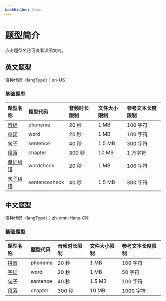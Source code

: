 ```yaml
---
bookHidden: true
---
```


# 题型简介

点击题型名称可查看详细文档。

## 英文题型

语种代码（langType）：en-US

### 基础题型

| 题型名称                                                                         | 题型代码           | 音频时长限制        | 文件大小限制        | 参考文本长度限制          |
|:-----------------------------------------------------------------------------|:---------------|:--------------|:--------------|:------------------|
| <a href="#/help?url=mode/en-basic/phoneme.md" target="_blank">音标</a>         | phoneme        | 20 秒          | 1 MB          | 100 字符            |
| <a href="#/help?url=mode/en-basic/word.md" target="_blank">单词</a>            | word           | 20 秒          | 1 MB          | 100 字符            |
| <a href="#/help?url=mode/en-basic/sentence.md" target="_blank">句子</a>        | sentence       | 40 秒          | 1.5 MB        | 300 字符            |
| <a href="#/help?url=mode/en-basic/chapter.md" target="_blank">段落</a>         | chapter        | 300 秒         | 10 MB         | 1 万字符             |
| <a href="#/help?url=mode/en-basic/wordcheck.md" target="_blank">单词纠错</a>     | wordcheck      | 20 秒          | 1 MB          | 100 字符            |
| <a href="#/help?url=mode/en-basic/sentencecheck.md" target="_blank">句子纠错</a> | sentencecheck  | 40 秒          | 1.5 MB        | 300 字符            |

## 中文题型

语种代码（langType）：zh-cmn-Hans-CN

### 基础题型

| 题型名称                                                                  | 题型代码      | 音频时长限制        | 文件大小限制        | 参考文本长度限制          |
|:----------------------------------------------------------------------|:----------|:--------------|:--------------|:------------------|
| <a href="#/help?url=mode/zh-basic/phoneme.md" target="_blank">拼音</a>  | phoneme   | 20 秒          | 1 MB          | 100 字符            |
| <a href="#/help?url=mode/zh-basic/word.md" target="_blank">字词</a>     | word      | 20 秒          | 1 MB          | 50 字符             |
| <a href="#/help?url=mode/zh-basic/sentence.md" target="_blank">句子</a> | sentence  | 40 秒          | 1.5 MB        | 100 字符            |
| <a href="#/help?url=mode/zh-basic/chapter.md" target="_blank">段落</a>  | chapter   | 300 秒         | 10 MB         | 1000 字符           |
